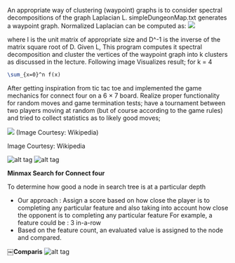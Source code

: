 
An appropriate way of clustering (waypoint) graphs is to consider spectral decompositions of the graph Laplacian L. simpleDungeonMap.txt generates a waypoint graph. Normalized Laplacian can be computed as:
      ![](http://s6.postimg.org/davulnmq5/Screen_Shot_2015_09_12_at_01_07_08.png) 

where I is the unit matrix of appropriate size and D^-1 is the inverse of
the matrix square root of D. Given L, This program computes it spectral decomposition and cluster the vertices of the waypoint graph into k clusters as discussed in the lecture. Following image Visualizes result; for k = 4

```tex
\sum_{x=0}^n f(x)
```



After getting inspiration from tic tac toe and implemented the game mechanics for connect four on a 6 × 7 board. Realize proper functionality for random moves and game termination tests; have a tournament between two players moving at random (but of course according to the game rules) and tried to collect statistics as to likely good moves;

![](http://s6.postimg.org/davulnmq5/Screen_Shot_2015_09_12_at_01_07_08.png) 
(Image Courtesy: Wikipedia)

Image Courtesy: Wikipedia

![alt tag](http://s6.postimg.org/uhismkd75/Screen_Shot_2015_09_11_at_11_15_40.png)
![alt tag](http://s6.postimg.org/u61c9swr5/Screen_Shot_2015_09_11_at_11_17_35.png)

**Minmax Search for Connect four**

To determine how good a node in search tree is at a particular depth
- Our approach : Assign a score based on how close the player is to completing any particular feature and also taking into account how close the opponent is to completing any particular feature
For example, a feature could be : 3 in-a-row
- Based on the feature count, an evaluated value is assigned to the node and compared.

**￼Comparis**
![alt tag](http://s6.postimg.org/kpg4gx2a9/Screen_Shot_2015_09_11_at_13_40_23.png)

